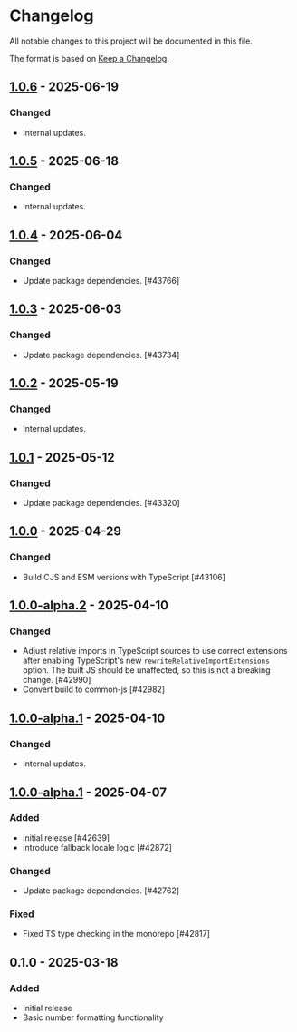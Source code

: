 # Changelog

All notable changes to this project will be documented in this file.

The format is based on [Keep a Changelog](https://keepachangelog.com/en/1.0.0/).

## [1.0.6] - 2025-06-19
### Changed
- Internal updates.

## [1.0.5] - 2025-06-18
### Changed
- Internal updates.

## [1.0.4] - 2025-06-04
### Changed
- Update package dependencies. [#43766]

## [1.0.3] - 2025-06-03
### Changed
- Update package dependencies. [#43734]

## [1.0.2] - 2025-05-19
### Changed
- Internal updates.

## [1.0.1] - 2025-05-12
### Changed
- Update package dependencies. [#43320]

## [1.0.0] - 2025-04-29
### Changed
- Build CJS and ESM versions with TypeScript [#43106]

## [1.0.0-alpha.2] - 2025-04-10
### Changed
- Adjust relative imports in TypeScript sources to use correct extensions after enabling TypeScript's new `rewriteRelativeImportExtensions` option. The built JS should be unaffected, so this is not a breaking change. [#42990]
- Convert build to common-js [#42982]

## [1.0.0-alpha.1] - 2025-04-10
### Changed
- Internal updates.

## [1.0.0-alpha.1] - 2025-04-07
### Added
- initial release [#42639]
- introduce fallback locale logic [#42872]

### Changed
- Update package dependencies. [#42762]

### Fixed
- Fixed TS type checking in the monorepo [#42817]

## 0.1.0 - 2025-03-18
### Added
- Initial release
- Basic number formatting functionality

[1.0.6]: https://github.com/Automattic/number-formatters/compare/1.0.5...1.0.6
[1.0.5]: https://github.com/Automattic/number-formatters/compare/1.0.4...1.0.5
[1.0.4]: https://github.com/Automattic/number-formatters/compare/1.0.3...1.0.4
[1.0.3]: https://github.com/Automattic/number-formatters/compare/1.0.2...1.0.3
[1.0.2]: https://github.com/Automattic/number-formatters/compare/1.0.1...1.0.2
[1.0.1]: https://github.com/Automattic/number-formatters/compare/1.0.0...1.0.1
[1.0.0]: https://github.com/Automattic/number-formatters/compare/1.0.0-alpha.2...1.0.0
[1.0.0-alpha.2]: https://github.com/Automattic/number-formatters/compare/1.0.0-alpha.1...1.0.0-alpha.2
[1.0.0-alpha.1]: https://github.com/Automattic/number-formatters/compare/0.1.0...1.0.0-alpha.1
